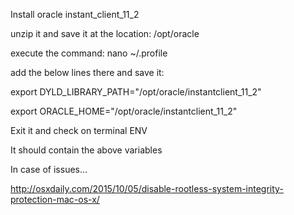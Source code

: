 Install oracle instant_client_11_2

unzip it and save it at the location: /opt/oracle

execute the command:   nano ~/.profile

add the below lines there and save it:

export DYLD_LIBRARY_PATH="/opt/oracle/instantclient_11_2"

export ORACLE_HOME="/opt/oracle/instantclient_11_2"


Exit it and check on terminal
ENV

It should contain the above variables

In case of issues...


http://osxdaily.com/2015/10/05/disable-rootless-system-integrity-protection-mac-os-x/
